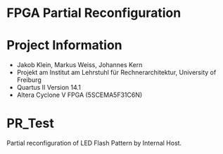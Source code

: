 # FPGA Partial Reconfiguration

# Project Information
* Jakob Klein, Markus Weiss, Johannes Kern
* Projekt am Institut am Lehrstuhl für Rechnerarchitektur, University of Freiburg
* Quartus II Version 14.1
* Altera Cyclone V FPGA (5SCEMA5F31C6N)


# PR_Test
Partial reconfiguration of LED Flash Pattern by Internal Host.
